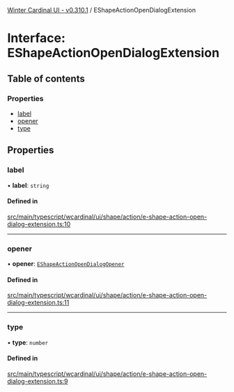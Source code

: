[Winter Cardinal UI - v0.310.1](../index.md) / EShapeActionOpenDialogExtension

# Interface: EShapeActionOpenDialogExtension

## Table of contents

### Properties

- [label](EShapeActionOpenDialogExtension.md#label)
- [opener](EShapeActionOpenDialogExtension.md#opener)
- [type](EShapeActionOpenDialogExtension.md#type)

## Properties

### label

• **label**: `string`

#### Defined in

[src/main/typescript/wcardinal/ui/shape/action/e-shape-action-open-dialog-extension.ts:10](https://github.com/winter-cardinal/winter-cardinal-ui/blob/v0.310.1/src/main/typescript/wcardinal/ui/shape/action/e-shape-action-open-dialog-extension.ts#L10)

___

### opener

• **opener**: [`EShapeActionOpenDialogOpener`](../index.md#eshapeactionopendialogopener)

#### Defined in

[src/main/typescript/wcardinal/ui/shape/action/e-shape-action-open-dialog-extension.ts:11](https://github.com/winter-cardinal/winter-cardinal-ui/blob/v0.310.1/src/main/typescript/wcardinal/ui/shape/action/e-shape-action-open-dialog-extension.ts#L11)

___

### type

• **type**: `number`

#### Defined in

[src/main/typescript/wcardinal/ui/shape/action/e-shape-action-open-dialog-extension.ts:9](https://github.com/winter-cardinal/winter-cardinal-ui/blob/v0.310.1/src/main/typescript/wcardinal/ui/shape/action/e-shape-action-open-dialog-extension.ts#L9)
